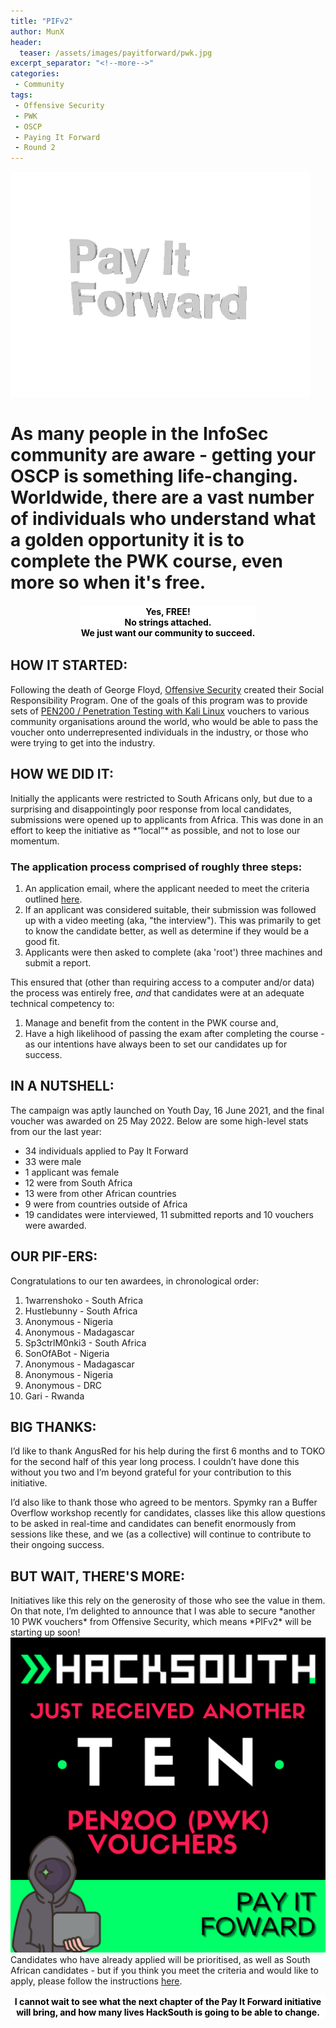 ```yaml
---
title: "PIFv2"
author: MunX
header:
  teaser: /assets/images/payitforward/pwk.jpg
excerpt_separator: "<!--more-->"
categories:
 - Community
tags:
 - Offensive Security
 - PWK
 - OSCP
 - Paying It Forward
 - Round 2
---
```


<style>
.media-container {
  width: 100%;
  justify-content: center;
  display: flex;
  margin: 10px 0;
}

.media-container > * {
  margin: 0 auto;
  max-width: 100%;
}
</style>

<img src="/assets/images/payitforward/pif.gif" alt="Pay it forward!"/>

<h1> As many people in the InfoSec community are aware - getting your OSCP is something life-changing. <br/> Worldwide, there are a vast number of individuals who understand what a golden opportunity it is to complete the PWK course, even more so when it's free.</h1> 
 
<p style="text-align: center;"><strong><span style="background-color: white; color: black;padding: 2px; display: inline-block">Yes, FREE! <br/> No strings attached. <br/> We just want our community to succeed. </span></strong>

<h2> HOW IT STARTED: </h2>
Following the death of George Floyd, <a target="_blank" rel="noopener noreferrer" href="https://www.offensive-security.com/"><i class="fas fa-external-link-square-alt"></i> Offensive Security</a> created their Social Responsibility Program. One of the goals of this program was to provide sets of <a target="_blank" rel="noopener noreferrer" href="https://www.offensive-security.com/pwk-oscp/"><i class="fas fa-external-link-square-alt"></i> PEN200 / Penetration Testing with Kali Linux</a> vouchers to various community organisations around the world, who would be able to pass the voucher onto underrepresented individuals in the industry, or those who were trying to get into the industry. 

<h2> HOW WE DID IT: </h2>
Initially the applicants were restricted to South Africans only, but due to a surprising and disappointingly poor response from local candidates, submissions were opened up to applicants from Africa. This was done in an effort to keep the initiative as *“local”* as possible, and not to lose our momentum. 

<h3> The application process comprised of roughly three steps: </h3>

1. An application email, where the applicant needed to meet the criteria outlined <a target="_blank" rel="noopener noreferrer" href="https://hacksouth.africa/community/Pay-It-Forward/"><i class="fas fa-external-link-square-alt"></i> here</a>. 
2. If an applicant was considered suitable, their submission was followed up with a video meeting (aka, "the interview"). This was primarily to get to know the candidate better, as well as determine if they would be a good fit. 
3. Applicants were then asked to complete (aka 'root') three machines and submit a report. 

This ensured that (other than requiring access to a computer and/or data) the process was entirely free, *and* that candidates were at an adequate technical competency to:

1. Manage and benefit from the content in the PWK course and,
2. Have a high likelihood of passing the exam after completing the course - as our intentions have always been to set our candidates up for success. 

## IN A NUTSHELL:
The campaign was aptly launched on Youth Day, 16 June 2021, and the final voucher was awarded on 25 May 2022. Below are some high-level stats from our the last year:

* 34 individuals applied to Pay It Forward
* 33 were male
* 1 applicant was female 
* 12 were from South Africa 
* 13 were from other African countries 
* 9 were from countries outside of Africa 
* 19 candidates were interviewed, 11 submitted reports and 10 vouchers were awarded. 

<h2> OUR PIF-ERS: </h2>
Congratulations to our ten awardees, in chronological order:

1. 1warrenshoko - South Africa
2. Hustlebunny - South Africa
3. Anonymous - Nigeria
4. Anonymous - Madagascar
5. Sp3ctrlM0nki3 - South Africa
6. SonOfABot - Nigeria
7. Anonymous - Madagascar
8. Anonymous - Nigeria
9. Anonymous - DRC
10. Gari - Rwanda


<h2> BIG THANKS: </h2>
I’d like to thank AngusRed for his help during the first 6 months and to TOKO for the second half of this year long process. I couldn’t have done this without you two and I’m beyond grateful for your contribution to this initiative. 

I’d also like to thank those who agreed to be mentors. Spymky ran a Buffer Overflow workshop recently for candidates, classes like this allow questions to be asked in real-time and candidates can benefit enormously from sessions like these, and we (as a collective) will continue to contribute to their ongoing success. 

<h2> BUT WAIT, THERE'S MORE: </h2>
Initiatives like this rely on the generosity of those who see the value in them. On that note, I’m delighted to announce that I was able to secure *another 10 PWK vouchers* from Offensive Security, which means *PIFv2* will be starting up soon! 

<img src="/assets/images/payitforward/41DA3E0C-2AD1-4194-ADE1-3512AF29BFCF.PNG" alt="Pay it forward!"/>

<br/>
Candidates who have already applied will be prioritised, as well as South African candidates - but if you think you meet the criteria and would like to apply, please follow the instructions <a target="_blank" rel="noopener noreferrer" href="https://hacksouth.africa/community/Pay-It-Forward/"><i class="fas fa-external-link-square-alt"></i> here</a>. 


<p style="text-align: center;"><strong><span style="background-color: white; color: black;padding: 2px; display: inline-block">I cannot wait to see what the next chapter of the Pay It Forward initiative will bring, and how many lives HackSouth is going to be able to change. </span></strong>

 
